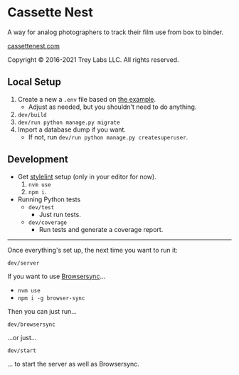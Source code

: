 # Cassette Nest

A way for analog photographers to track their film use from box to binder.

[cassettenest.com](http://cassettenest.com)

Copyright &copy; 2016-2021 Trey Labs LLC. All rights reserved.

## Local Setup

1. Create a new a `.env` file based on [the example](example-local.env).
    - Adjust as needed, but you shouldn't need to do anything.
2. `dev/build`
3. `dev/run python manage.py migrate`
4. Import a database dump if you want.
    - If not, run `dev/run python manage.py createsuperuser`.

## Development

- Get [stylelint](https://stylelint.io/) setup (only in your editor for now).
    1. `nvm use`
    2. `npm i`.
- Running Python tests
    - `dev/test`
        - Just run tests.
    - `dev/coverage`
        - Run tests and generate a coverage report.

---

Once everything's set up, the next time you want to run it:

```shell
dev/server
```

If you want to use [Browsersync](https://www.browsersync.io)…

- `nvm use`
- `npm i -g browser-sync`

Then you can just run…

```shell
dev/browsersync
```

…or just…

```shell
dev/start
```

… to start the server as well as Browsersync.
